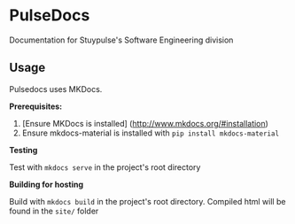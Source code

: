# PulseDocs

Documentation for Stuypulse's Software Engineering division

## Usage

Pulsedocs uses MKDocs. 

**Prerequisites:**

1) [Ensure MKDocs is installed] (http://www.mkdocs.org/#installation)
2) Ensure mkdocs-material is installed with `pip install mkdocs-material`

**Testing**

Test with `mkdocs serve` in the project's root directory

**Building for hosting**

Build with `mkdocs build` in the project's root directory. 
Compiled html will be found in the `site/` folder
